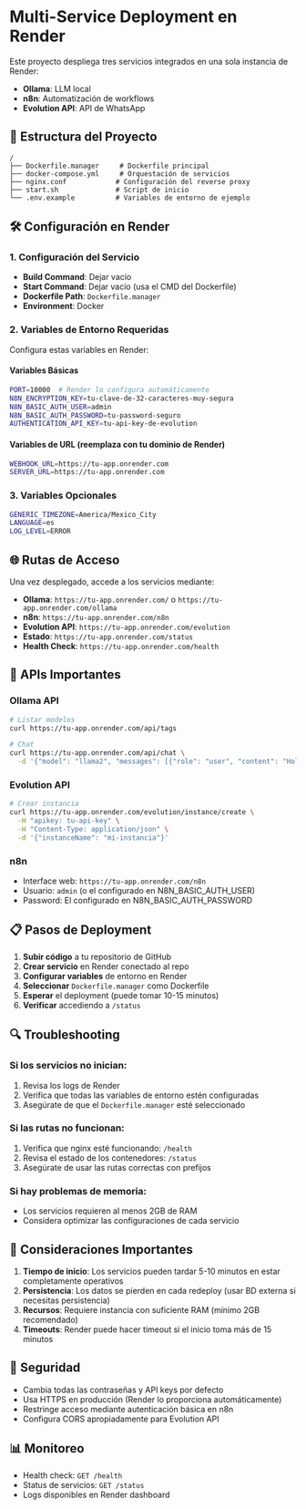 # Multi-Service Deployment en Render

Este proyecto despliega tres servicios integrados en una sola instancia de Render:
- **Ollama**: LLM local
- **n8n**: Automatización de workflows  
- **Evolution API**: API de WhatsApp

## 🚀 Estructura del Proyecto

```
/
├── Dockerfile.manager     # Dockerfile principal
├── docker-compose.yml     # Orquestación de servicios  
├── nginx.conf            # Configuración del reverse proxy
├── start.sh              # Script de inicio
└── .env.example          # Variables de entorno de ejemplo
```

## 🛠️ Configuración en Render

### 1. Configuración del Servicio

- **Build Command**: Dejar vacío
- **Start Command**: Dejar vacío (usa el CMD del Dockerfile)
- **Dockerfile Path**: `Dockerfile.manager`
- **Environment**: Docker

### 2. Variables de Entorno Requeridas

Configura estas variables en Render:

#### Variables Básicas
```bash
PORT=10000  # Render lo configura automáticamente
N8N_ENCRYPTION_KEY=tu-clave-de-32-caracteres-muy-segura
N8N_BASIC_AUTH_USER=admin
N8N_BASIC_AUTH_PASSWORD=tu-password-seguro
AUTHENTICATION_API_KEY=tu-api-key-de-evolution
```

#### Variables de URL (reemplaza con tu dominio de Render)
```bash
WEBHOOK_URL=https://tu-app.onrender.com
SERVER_URL=https://tu-app.onrender.com
```

### 3. Variables Opcionales
```bash
GENERIC_TIMEZONE=America/Mexico_City
LANGUAGE=es
LOG_LEVEL=ERROR
```

## 🌐 Rutas de Acceso

Una vez desplegado, accede a los servicios mediante:

- **Ollama**: `https://tu-app.onrender.com/` o `https://tu-app.onrender.com/ollama`
- **n8n**: `https://tu-app.onrender.com/n8n`
- **Evolution API**: `https://tu-app.onrender.com/evolution`
- **Estado**: `https://tu-app.onrender.com/status`
- **Health Check**: `https://tu-app.onrender.com/health`

## 🔧 APIs Importantes

### Ollama API
```bash
# Listar modelos
curl https://tu-app.onrender.com/api/tags

# Chat
curl https://tu-app.onrender.com/api/chat \
  -d '{"model": "llama2", "messages": [{"role": "user", "content": "Hola"}]}'
```

### Evolution API
```bash
# Crear instancia
curl https://tu-app.onrender.com/evolution/instance/create \
  -H "apikey: tu-api-key" \
  -H "Content-Type: application/json" \
  -d '{"instanceName": "mi-instancia"}'
```

### n8n
- Interface web: `https://tu-app.onrender.com/n8n`
- Usuario: `admin` (o el configurado en N8N_BASIC_AUTH_USER)
- Password: El configurado en N8N_BASIC_AUTH_PASSWORD

## 📋 Pasos de Deployment

1. **Subir código** a tu repositorio de GitHub
2. **Crear servicio** en Render conectado al repo
3. **Configurar variables** de entorno en Render
4. **Seleccionar** `Dockerfile.manager` como Dockerfile
5. **Esperar** el deployment (puede tomar 10-15 minutos)
6. **Verificar** accediendo a `/status`

## 🔍 Troubleshooting

### Si los servicios no inician:
1. Revisa los logs de Render
2. Verifica que todas las variables de entorno estén configuradas
3. Asegúrate de que el `Dockerfile.manager` esté seleccionado

### Si las rutas no funcionan:
1. Verifica que nginx esté funcionando: `/health`
2. Revisa el estado de los contenedores: `/status`
3. Asegúrate de usar las rutas correctas con prefijos

### Si hay problemas de memoria:
- Los servicios requieren al menos 2GB de RAM
- Considera optimizar las configuraciones de cada servicio

## 🚨 Consideraciones Importantes

1. **Tiempo de inicio**: Los servicios pueden tardar 5-10 minutos en estar completamente operativos
2. **Persistencia**: Los datos se pierden en cada redeploy (usar BD externa si necesitas persistencia)
3. **Recursos**: Requiere instancia con suficiente RAM (mínimo 2GB recomendado)
4. **Timeouts**: Render puede hacer timeout si el inicio toma más de 15 minutos

## 🔐 Seguridad

- Cambia todas las contraseñas y API keys por defecto
- Usa HTTPS en producción (Render lo proporciona automáticamente)
- Restringe acceso mediante autenticación básica en n8n
- Configura CORS apropiadamente para Evolution API

## 📊 Monitoreo

- Health check: `GET /health`
- Status de servicios: `GET /status`  
- Logs disponibles en Render dashboard
